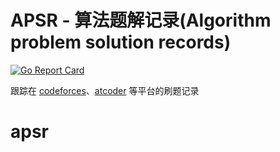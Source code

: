 # APSR - 算法题解记录(Algorithm problem solution records)
[![Go Report Card](https://goreportcard.com/badge/github.com/huxulm/apsr)](https://goreportcard.com/report/github.com/huxulm/apsr)

 
跟踪在 [codeforces](https://codeforces.com)、[atcoder](https://atcoder.jp/) 等平台的刷题记录
# apsr
